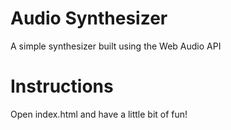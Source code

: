 # Audio Synthesizer

A simple synthesizer built using the Web Audio API

# Instructions
Open index.html and have a little bit of fun!